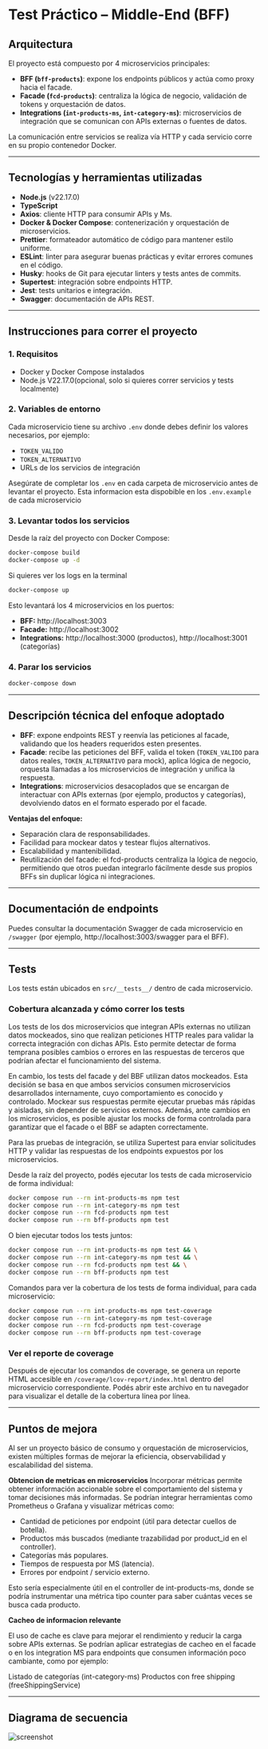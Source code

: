 # Test Práctico – Middle-End (BFF)

## Arquitectura

El proyecto está compuesto por 4 microservicios principales:

- **BFF (`bff-products`)**: expone los endpoints públicos y actúa como proxy hacia el facade.
- **Facade (`fcd-products`)**: centraliza la lógica de negocio, validación de tokens y orquestación de datos.
- **Integrations (`int-products-ms`, `int-category-ms`)**: microservicios de integración que se comunican con APIs externas o fuentes de datos.

La comunicación entre servicios se realiza vía HTTP y cada servicio corre en su propio contenedor Docker.

---

## Tecnologías y herramientas utilizadas

- **Node.js** (v22.17.0)
- **TypeScript**
- **Axios**: cliente HTTP para consumir APIs y Ms.
- **Docker & Docker Compose**: contenerización y orquestación de microservicios.
- **Prettier**: formateador automático de código para mantener estilo uniforme.
- **ESLint**: linter para asegurar buenas prácticas y evitar errores comunes en el código.
- **Husky**: hooks de Git para ejecutar linters y tests antes de commits.
- **Supertest**: integración sobre endpoints HTTP.
- **Jest**: tests unitarios e integración.
- **Swagger**: documentación de APIs REST.

---

## Instrucciones para correr el proyecto

### 1. Requisitos

- Docker y Docker Compose instalados
- Node.js V22.17.0(opcional, solo si quieres correr servicios y tests localmente)

### 2. Variables de entorno

Cada microservicio tiene su archivo `.env` donde debes definir los valores necesarios, por ejemplo:

- `TOKEN_VALIDO`
- `TOKEN_ALTERNATIVO`
- URLs de los servicios de integración

Asegúrate de completar los `.env` en cada carpeta de microservicio antes de levantar el proyecto. Esta informacion esta dispobible en los `.env.example` de cada microservicio

### 3. Levantar todos los servicios

Desde la raíz del proyecto con Docker Compose:

```sh
docker-compose build
docker-compose up -d
```

Si quieres ver los logs en la terminal

```sh
docker-compose up
```

Esto levantará los 4 microservicios en los puertos:

- **BFF:** http://localhost:3003
- **Facade:** http://localhost:3002
- **Integrations:** http://localhost:3000 (productos), http://localhost:3001 (categorías)

### 4. Parar los servicios

```sh
docker-compose down
```

---

## Descripción técnica del enfoque adoptado

- **BFF**: expone endpoints REST y reenvía las peticiones al facade, validando que los headers requeridos esten presentes.
- **Facade**: recibe las peticiones del BFF, valida el token (`TOKEN_VALIDO` para datos reales, `TOKEN_ALTERNATIVO` para mock), aplica lógica de negocio, orquesta llamadas a los microservicios de integración y unifica la respuesta.
- **Integrations**: microservicios desacoplados que se encargan de interactuar con APIs externas (por ejemplo, productos y categorías), devolviendo datos en el formato esperado por el facade.

**Ventajas del enfoque:**
- Separación clara de responsabilidades.
- Facilidad para mockear datos y testear flujos alternativos.
- Escalabilidad y mantenibilidad. 
- Reutilización del facade: el fcd-products centraliza la lógica de negocio, permitiendo que otros puedan integrarlo fácilmente desde sus propios BFFs sin duplicar lógica ni integraciones.

---

## Documentación de endpoints

Puedes consultar la documentación Swagger de cada microservicio en `/swagger` (por ejemplo, http://localhost:3003/swagger para el BFF).

---

## Tests

Los tests están ubicados en `src/__tests__/` dentro de cada microservicio.

### Cobertura alcanzada y cómo correr los tests

Los tests de los dos microservicios que integran APIs externas no utilizan datos mockeados, sino que realizan peticiones HTTP reales para validar la correcta integración con dichas APIs. Esto permite detectar de forma temprana posibles cambios o errores en las respuestas de terceros que podrían afectar el funcionamiento del sistema.

En cambio, los tests del facade y del BBF utilizan datos mockeados. Esta decisión se basa en que ambos servicios consumen microservicios desarrollados internamente, cuyo comportamiento es conocido y controlado. Mockear sus respuestas permite ejecutar pruebas más rápidas y aisladas, sin depender de servicios externos. Además, ante cambios en los microservicios, es posible ajustar los mocks de forma controlada para garantizar que el facade o el BBF se adapten correctamente.

Para las pruebas de integración, se utiliza Supertest para enviar solicitudes HTTP y validar las respuestas de los endpoints expuestos por los microservicios.

Desde la raíz del proyecto, podés ejecutar los tests de cada microservicio de forma individual:

```sh
docker compose run --rm int-products-ms npm test
docker compose run --rm int-category-ms npm test
docker compose run --rm fcd-products npm test
docker compose run --rm bff-products npm test
```

O bien ejecutar todos los tests juntos:

```sh
docker compose run --rm int-products-ms npm test && \
docker compose run --rm int-category-ms npm test && \
docker compose run --rm fcd-products npm test && \
docker compose run --rm bff-products npm test
```

Comandos para ver la cobertura de los tests de forma individual, para cada microservicio:

```sh
docker compose run --rm int-products-ms npm test-coverage
docker compose run --rm int-category-ms npm test-coverage
docker compose run --rm fcd-products npm test-coverage
docker compose run --rm bff-products npm test-coverage
```

### Ver el reporte de coverage

Después de ejecutar los comandos de coverage, se genera un reporte HTML accesible en `/coverage/lcov-report/index.html` dentro del microservicio correspondiente. Podés abrir este archivo en tu navegador para visualizar el detalle de la cobertura línea por línea.

---

## Puntos de mejora

Al ser un proyecto básico de consumo y orquestación de microservicios, existen múltiples formas de mejorar la eficiencia, observabilidad y escalabilidad del sistema.

**Obtencion de metricas en microservicios**
Incorporar métricas permite obtener información accionable sobre el comportamiento del sistema y tomar decisiones más informadas. Se podrían integrar herramientas como Prometheus o Grafana y visualizar métricas como:

- Cantidad de peticiones por endpoint (útil para detectar cuellos de botella).
- Productos más buscados (mediante trazabilidad por product_id en el controller).
- Categorías más populares.
- Tiempos de respuesta por MS (latencia).
- Errores por endpoint / servicio externo.

Esto sería especialmente útil en el controller de int-products-ms, donde se podría instrumentar una métrica tipo counter para saber cuántas veces se busca cada producto.

**Cacheo de informacion relevante**

El uso de cache es clave para mejorar el rendimiento y reducir la carga sobre APIs externas.
Se podrían aplicar estrategias de cacheo en el facade o en los integration MS para endpoints que consumen información poco cambiante, como por ejemplo:

Listado de categorías (int-category-ms)
Productos con free shipping (freeShippingService)

---

## Diagrama de secuencia
![screenshot](/Diagrama%20de%20secuencia.drawio.png)
